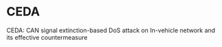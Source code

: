 # CEDA
CEDA: CAN signal extinction-based DoS attack on In-vehicle network and  its effective countermeasure

